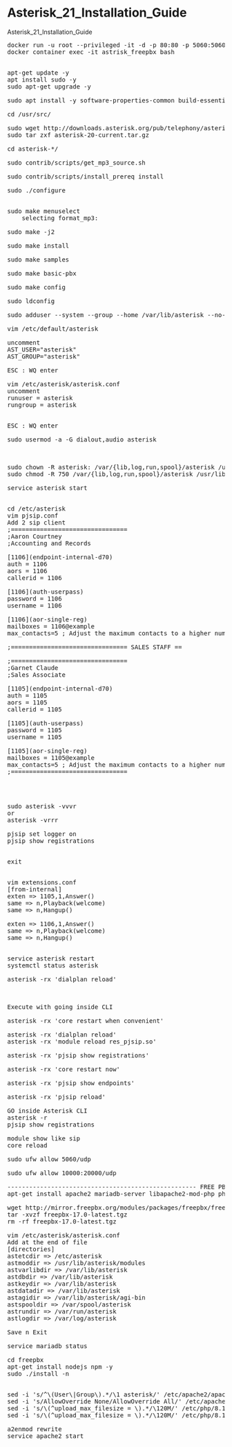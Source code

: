 # Asterisk_21_Installation_Guide
Asterisk_21_Installation_Guide
<pre>
docker run -u root --privileged -it -d -p 80:80 -p 5060:5060/tcp -p 5060:5060/udp -p 5160:5160/udp -p 5160:5160/tcp -p 18000-18100:18000-18100/udp --name astrisk_freepbx ubuntu:latest
docker container exec -it astrisk_freepbx bash


apt-get update -y
apt install sudo -y
sudo apt-get upgrade -y

sudo apt install -y software-properties-common build-essential zlib1g-dev libncurses5-dev libgdbm-dev libnss3-dev libssl-dev libreadline-dev libffi-dev libsqlite3-dev wget libbz2-dev python3-full python3-pip zip unzip wget vim nano git-core subversion wget libjansson-dev sqlite autoconf automake libxml2-dev libncurses5-dev libtool

cd /usr/src/

sudo wget http://downloads.asterisk.org/pub/telephony/asterisk/asterisk-20-current.tar.gz
sudo tar zxf asterisk-20-current.tar.gz

cd asterisk-*/

sudo contrib/scripts/get_mp3_source.sh

sudo contrib/scripts/install_prereq install

sudo ./configure


sudo make menuselect
	selecting format_mp3:

sudo make -j2

sudo make install

sudo make samples

sudo make basic-pbx

sudo make config

sudo ldconfig

sudo adduser --system --group --home /var/lib/asterisk --no-create-home --gecos "Asterisk PBX" asterisk

vim /etc/default/asterisk

uncomment 
AST_USER="asterisk"
AST_GROUP="asterisk"

ESC : WQ enter

vim /etc/asterisk/asterisk.conf
uncomment 
runuser = asterisk
rungroup = asterisk


ESC : WQ enter

sudo usermod -a -G dialout,audio asterisk

	

sudo chown -R asterisk: /var/{lib,log,run,spool}/asterisk /usr/lib/asterisk /etc/asterisk
sudo chmod -R 750 /var/{lib,log,run,spool}/asterisk /usr/lib/asterisk /etc/asterisk

service asterisk start


cd /etc/asterisk
vim pjsip.conf
Add 2 sip client
;================================
;Aaron Courtney
;Accounting and Records

[1106](endpoint-internal-d70)
auth = 1106
aors = 1106
callerid = 1106

[1106](auth-userpass)
password = 1106
username = 1106

[1106](aor-single-reg)
mailboxes = 1106@example
max_contacts=5 ; Adjust the maximum contacts to a higher numbe

;================================ SALES STAFF ==

;================================
;Garnet Claude
;Sales Associate

[1105](endpoint-internal-d70)
auth = 1105
aors = 1105
callerid = 1105

[1105](auth-userpass)
password = 1105
username = 1105

[1105](aor-single-reg)
mailboxes = 1105@example
max_contacts=5 ; Adjust the maximum contacts to a higher numbe
;================================




sudo asterisk -vvvr
or
asterisk -vrrr

pjsip set logger on
pjsip show registrations


exit


vim extensions.conf
[from-internal]
exten => 1105,1,Answer()
same => n,Playback(welcome)
same => n,Hangup()

exten => 1106,1,Answer()
same => n,Playback(welcome)
same => n,Hangup()


service asterisk restart
systemctl status asterisk

asterisk -rx 'dialplan reload'



Execute with going inside CLI

asterisk -rx 'core restart when convenient'

asterisk -rx 'dialplan reload'
asterisk -rx 'module reload res_pjsip.so'

asterisk -rx 'pjsip show registrations'

asterisk -rx 'core restart now'

asterisk -rx 'pjsip show endpoints'

asterisk -rx 'pjsip reload'

GO inside Asterisk CLI
asterisk -r
pjsip show registrations

module show like sip
core reload

sudo ufw allow 5060/udp

sudo ufw allow 10000:20000/udp

---------------------------------------------------- FREE PBX --------------------------------------------------------------------
apt-get install apache2 mariadb-server libapache2-mod-php php php-pear php-cgi php-common php-curl php-mbstring php-gd php-mysql php-bcmath php-zip php-xml php-imap php-json php-snmp -y

wget http://mirror.freepbx.org/modules/packages/freepbx/freepbx-17.0-latest.tgz
tar -xvzf freepbx-17.0-latest.tgz
rm -rf freepbx-17.0-latest.tgz

vim /etc/asterisk/asterisk.conf
Add at the end of file
[directories]
astetcdir => /etc/asterisk
astmoddir => /usr/lib/asterisk/modules
astvarlibdir => /var/lib/asterisk
astdbdir => /var/lib/asterisk
astkeydir => /var/lib/asterisk
astdatadir => /var/lib/asterisk
astagidir => /var/lib/asterisk/agi-bin
astspooldir => /var/spool/asterisk
astrundir => /var/run/asterisk
astlogdir => /var/log/asterisk

Save n Exit

service mariadb status

cd freepbx
apt-get install nodejs npm -y
sudo ./install -n


sed -i 's/^\(User\|Group\).*/\1 asterisk/' /etc/apache2/apache2.conf
sed -i 's/AllowOverride None/AllowOverride All/' /etc/apache2/apache2.conf
sed -i 's/\(^upload_max_filesize = \).*/\120M/' /etc/php/8.1/apache2/php.ini
sed -i 's/\(^upload_max_filesize = \).*/\120M/' /etc/php/8.1/cli/php.ini

a2enmod rewrite
service apache2 start

</pre>
